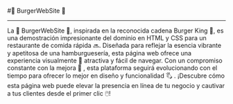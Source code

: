 #🍔 BurgerWebSite 🍔
_____________________
La 🍔 BurgerWebSite 🍔, inspirada en la reconocida cadena Burger King 🍟, es una demostración impresionante del dominio en HTML y CSS para un restaurante de comida rápida 🔜. Diseñada para reflejar la esencia vibrante y apetitosa de una hamburguesería, esta página web ofrece una experiencia visualmente 👀 atractiva y fácil de navegar. Con un compromiso constante con la mejora 🔁 , esta plataforma seguirá evolucionando con el tiempo para ofrecer lo mejor en diseño y funcionalidad 🖏 . ¡Descubre cómo esta página web puede elevar la presencia en línea de tu negocio y cautivar a tus clientes desde el primer clic 🖱️!
